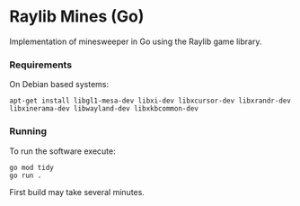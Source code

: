 # Raylib Mines (Go)

Implementation of minesweeper in Go using the Raylib game library.

### Requirements

On Debian based systems: 

    apt-get install libgl1-mesa-dev libxi-dev libxcursor-dev libxrandr-dev libxinerama-dev libwayland-dev libxkbcommon-dev

### Running

To run the software execute:

    go mod tidy
    go run .

First build may take several minutes.
